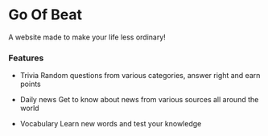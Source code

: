 # Go Of Beat

A website made to make your life less ordinary!

### Features
- Trivia
Random questions from various categories, answer right and earn points

- Daily news
Get to know about news from various sources all around the world

- Vocabulary
Learn new words and test your knowledge 
